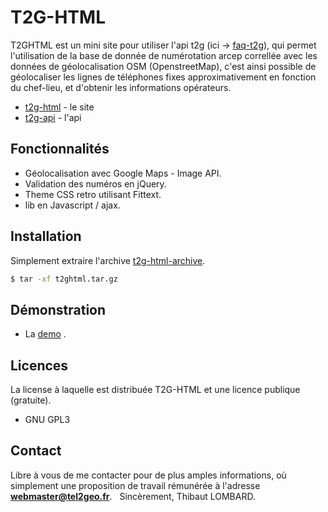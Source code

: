 # T2G-HTML
T2GHTML est un mini site pour utiliser l'api t2g (ici -> [faq-t2g]), qui permet l'utilisation de la base de donnée de numérotation arcep correllée avec les données de géolocalisation OSM (OpenstreetMap), c'est ainsi possible de géolocaliser les lignes de téléphones fixes approximativement en fonction du chef-lieu, et d'obtenir les informations opérateurs.

* [t2g-html] - le site
* [t2g-api] - l'api 

## Fonctionnalités
* Géolocalisation avec Google Maps - Image API.
* Validation des numéros en jQuery.
* Theme CSS retro utilisant Fittext.
* lib en Javascript / ajax.


## Installation
Simplement extraire l'archive [t2g-html-archive].
```sh
$ tar -xf t2ghtml.tar.gz

```

## Démonstration
* La [demo] .


## Licences
La license à laquelle est distribuée T2G-HTML et une licence publique (gratuite).
* GNU GPL3

## Contact
Libre à vous de me contacter pour de plus amples informations, où simplement une proposition de travail rémunérée à l'adresse **webmaster@tel2geo.fr**.
&nbsp;
Sincèrement,
Thibaut LOMBARD.

[comment]: #
   [demo]: <https://tel2geo.fr/t2ghtml>
   [faq-t2g]: <https://blog.tel2geo.fr/faq-api-t2g>
   [t2g-api]: <https://github.com/tel2geo/t2g/tree/master/api/>
   [t2g-html]: <https://github.com/tel2geo/t2g/tree/master/t2ghtml/>
   [t2g-html-archive]: <https://github.com/tel2geo/t2g/tree/master/t2ghtml/t2ghtml.tar.gz>
